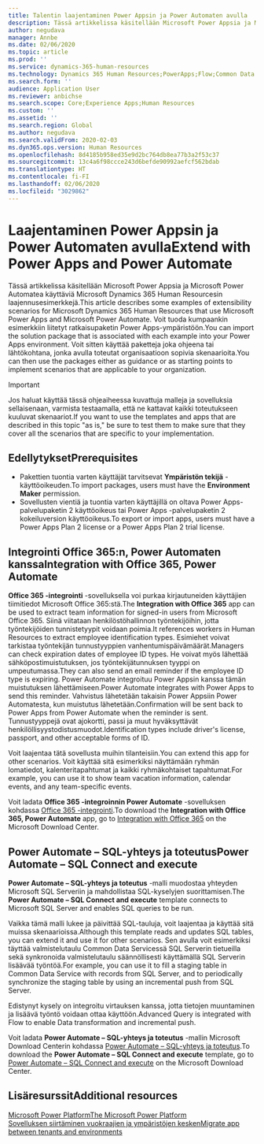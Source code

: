 ```yaml
---
title: Talentin laajentaminen Power Appsin ja Power Automaten avulla
description: Tässä artikkelissa käsitellään Microsoft Power Appsia ja Microsoft Power Automatea käyttäviä Microsoft Dynamics 365 Human Resourcesin laajennusesimerkkejä.
author: negudava
manager: Annbe
ms.date: 02/06/2020
ms.topic: article
ms.prod: ''
ms.service: dynamics-365-human-resources
ms.technology: Dynamics 365 Human Resources;PowerApps;Flow;Common Data Service
ms.search.form: ''
audience: Application User
ms.reviewer: anbichse
ms.search.scope: Core;Experience Apps;Human Resources
ms.custom: ''
ms.assetid: ''
ms.search.region: Global
ms.author: negudava
ms.search.validFrom: 2020-02-03
ms.dyn365.ops.version: Human Resources
ms.openlocfilehash: 8d4185b958ed35e9d2bc764db8ea77b3a2f53c37
ms.sourcegitcommit: 13c4a6f98ccce243d6befde90992aefcf562bdab
ms.translationtype: HT
ms.contentlocale: fi-FI
ms.lasthandoff: 02/06/2020
ms.locfileid: "3029862"
---
```

# <a name="extend-with-power-apps-and-power-automate"></a><span data-ttu-id="c235c-103">Laajentaminen Power Appsin ja Power Automaten avulla</span><span class="sxs-lookup"><span data-stu-id="c235c-103">Extend with Power Apps and Power Automate</span></span>

<span data-ttu-id="c235c-104">Tässä artikkelissa käsitellään Microsoft Power Appsia ja Microsoft Power Automatea käyttäviä Microsoft Dynamics 365 Human Resourcesin laajennusesimerkkejä.</span><span class="sxs-lookup"><span data-stu-id="c235c-104">This article describes some examples of extensibility scenarios for Microsoft Dynamics 365 Human Resources that use Microsoft Power Apps and Microsoft Power Automate.</span></span> <span data-ttu-id="c235c-105">Voit tuoda kumpaankin esimerkkiin liitetyt ratkaisupaketin Power Apps-ympäristöön.</span><span class="sxs-lookup"><span data-stu-id="c235c-105">You can import the solution package that is associated with each example into your Power Apps environment.</span></span> <span data-ttu-id="c235c-106">Voit sitten käyttää paketteja joka ohjeena tai lähtökohtana, jonka avulla toteutat organisaatioon sopivia skenaarioita.</span><span class="sxs-lookup"><span data-stu-id="c235c-106">You can then use the packages either as guidance or as starting points to implement scenarios that are applicable to your organization.</span></span>

> [!IMPORTANT]
> <span data-ttu-id="c235c-107">Jos haluat käyttää tässä ohjeaiheessa kuvattuja malleja ja sovelluksia sellaisenaan, varmista testaamalla, että ne kattavat kaikki toteutukseen kuuluvat skenaariot.</span><span class="sxs-lookup"><span data-stu-id="c235c-107">If you want to use the templates and apps that are described in this topic "as is," be sure to test them to make sure that they cover all the scenarios that are specific to your implementation.</span></span>

## <a name="prerequisites"></a><span data-ttu-id="c235c-108">Edellytykset</span><span class="sxs-lookup"><span data-stu-id="c235c-108">Prerequisites</span></span>

- <span data-ttu-id="c235c-109">Pakettien tuontia varten käyttäjät tarvitsevat **Ympäristön tekijä** -käyttöoikeuden.</span><span class="sxs-lookup"><span data-stu-id="c235c-109">To import packages, users must have the **Environment Maker** permission.</span></span>
- <span data-ttu-id="c235c-110">Sovellusten vientiä ja tuontia varten käyttäjillä on oltava Power Apps-palvelupaketin 2 käyttöoikeus tai Power Apps -palvelupaketin 2 kokeiluversion käyttöoikeus.</span><span class="sxs-lookup"><span data-stu-id="c235c-110">To export or import apps, users must have a Power Apps Plan 2 license or a Power Apps Plan 2 trial license.</span></span>

## <a name="integration-with-office-365-power-automate"></a><span data-ttu-id="c235c-111">Integrointi Office 365:n, Power Automaten kanssa</span><span class="sxs-lookup"><span data-stu-id="c235c-111">Integration with Office 365, Power Automate</span></span>

<span data-ttu-id="c235c-112">**Office 365 -integrointi** -sovelluksella voi purkaa kirjautuneiden käyttäjien tiimitiedot Microsoft Office 365:stä.</span><span class="sxs-lookup"><span data-stu-id="c235c-112">The **Integration with Office 365** app can be used to extract team information for signed-in users from Microsoft Office 365.</span></span> <span data-ttu-id="c235c-113">Siinä viitataan henkilöstöhallinnon työntekijöihin, jotta työntekijöiden tunnistetyypit voidaan poimia.</span><span class="sxs-lookup"><span data-stu-id="c235c-113">It references workers in Human Resources to extract employee identification types.</span></span> <span data-ttu-id="c235c-114">Esimiehet voivat tarkistaa työntekijän tunnustyyppien vanhentumispäivämäärät.</span><span class="sxs-lookup"><span data-stu-id="c235c-114">Managers can check expiration dates of employee ID types.</span></span> <span data-ttu-id="c235c-115">He voivat myös lähettää sähköpostimuistutuksen, jos työntekijätunnuksen tyyppi on umpeutumassa.</span><span class="sxs-lookup"><span data-stu-id="c235c-115">They can also send an email reminder if the employee ID type is expiring.</span></span> <span data-ttu-id="c235c-116">Power Automate integroituu Power Appsin kanssa tämän muistutuksen lähettämiseen.</span><span class="sxs-lookup"><span data-stu-id="c235c-116">Power Automate integrates with Power Apps to send this reminder.</span></span> <span data-ttu-id="c235c-117">Vahvistus lähetetään takaisin Power Appsiin Power Automatesta, kun muistutus lähetetään.</span><span class="sxs-lookup"><span data-stu-id="c235c-117">Confirmation will be sent back to Power Apps from Power Automate when the reminder is sent.</span></span> <span data-ttu-id="c235c-118">Tunnustyyppejä ovat ajokortti, passi ja muut hyväksyttävät henkilöllisyystodistusmuodot.</span><span class="sxs-lookup"><span data-stu-id="c235c-118">Identification types include driver's license, passport, and other acceptable forms of ID.</span></span>

<span data-ttu-id="c235c-119">Voit laajentaa tätä sovellusta muihin tilanteisiin.</span><span class="sxs-lookup"><span data-stu-id="c235c-119">You can extend this app for other scenarios.</span></span> <span data-ttu-id="c235c-120">Voit käyttää sitä esimerkiksi näyttämään ryhmän lomatiedot, kalenteritapahtumat ja kaikki ryhmäkohtaiset tapahtumat.</span><span class="sxs-lookup"><span data-stu-id="c235c-120">For example, you can use it to show team vacation information, calendar events, and any team-specific events.</span></span>

<span data-ttu-id="c235c-121">Voit ladata **Office 365 -integroinnin Power Automate** -sovelluksen kohdassa [Office 365 -integrointi](https://go.microsoft.com/fwlink/?linkid=2081787).</span><span class="sxs-lookup"><span data-stu-id="c235c-121">To download the **Integration with Office 365, Power Automate** app, go to [Integration with Office 365](https://go.microsoft.com/fwlink/?linkid=2081787) on the Microsoft Download Center.</span></span>

## <a name="power-automate--sql-connect-and-execute"></a><span data-ttu-id="c235c-122">Power Automate – SQL-yhteys ja toteutus</span><span class="sxs-lookup"><span data-stu-id="c235c-122">Power Automate – SQL Connect and execute</span></span>

<span data-ttu-id="c235c-123">**Power Automate – SQL-yhteys ja toteutus** -malli muodostaa yhteyden Microsoft SQL Serveriin ja mahdollistaa SQL-kyselyjen suorittamisen.</span><span class="sxs-lookup"><span data-stu-id="c235c-123">The **Power Automate – SQL Connect and execute** template connects to Microsoft SQL Server and enables SQL queries to be run.</span></span>

<span data-ttu-id="c235c-124">Vaikka tämä malli lukee ja päivittää SQL-tauluja, voit laajentaa ja käyttää sitä muissa skenaarioissa.</span><span class="sxs-lookup"><span data-stu-id="c235c-124">Although this template reads and updates SQL tables, you can extend it and use it for other scenarios.</span></span> <span data-ttu-id="c235c-125">Sen avulla voit esimerkiksi täyttää valmistelutaulu Common Data Servicessä SQL Serverin tietueilla sekä synkronoida valmistelutaulu säännöllisesti käyttämällä SQL Serverin lisäävää työntöä.</span><span class="sxs-lookup"><span data-stu-id="c235c-125">For example, you can use it to fill a staging table in Common Data Service with records from SQL Server, and to periodically synchronize the staging table by using an incremental push from SQL Server.</span></span>

<span data-ttu-id="c235c-126">Edistynyt kysely on integroitu virtauksen kanssa, jotta tietojen muuntaminen ja lisäävä työntö voidaan ottaa käyttöön.</span><span class="sxs-lookup"><span data-stu-id="c235c-126">Advanced Query is integrated with Flow to enable Data transformation and incremental push.</span></span>

<span data-ttu-id="c235c-127">Voit ladata **Power Automate – SQL-yhteys ja toteutus** -mallin Microsoft Download Centerin kohdassa [Power Automate – SQL-yhteys ja toteutus](https://go.microsoft.com/fwlink/?linkid=2081789).</span><span class="sxs-lookup"><span data-stu-id="c235c-127">To download the **Power Automate – SQL Connect and execute** template, go to [Power Automate – SQL Connect and execute](https://go.microsoft.com/fwlink/?linkid=2081789) on the Microsoft Download Center.</span></span>

## <a name="additional-resources"></a><span data-ttu-id="c235c-128">Lisäresurssit</span><span class="sxs-lookup"><span data-stu-id="c235c-128">Additional resources</span></span>

[<span data-ttu-id="c235c-129">Microsoft Power Platform</span><span class="sxs-lookup"><span data-stu-id="c235c-129">The Microsoft Power Platform</span></span>](https://docs.microsoft.com/power-platform/admin/admin-documentation)</br>
[<span data-ttu-id="c235c-130">Sovelluksen siirtäminen vuokraajien ja ympäristöjen kesken</span><span class="sxs-lookup"><span data-stu-id="c235c-130">Migrate app between tenants and environments</span></span>](https://docs.microsoft.com/power-platform/admin/environment-and-tenant-migration)
